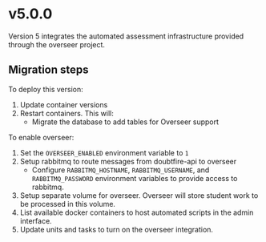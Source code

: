 # v5.0.0

Version 5 integrates the automated assessment infrastructure provided through the overseer project.

## Migration steps

To deploy this version:

1. Update container versions
2. Restart containers. This will:
   - Migrate the database to add tables for Overseer support

To enable overseer:

1. Set the `OVERSEER_ENABLED` environment variable to `1`
2. Setup rabbitmq to route messages from doubtfire-api to overseer
   - Configure `RABBITMQ_HOSTNAME`, `RABBITMQ_USERNAME`, and `RABBITMQ_PASSWORD` environment variables to provide access to rabbitmq.
3. Setup separate volume for overseer. Overseer will store student work to be processed in this volume.
4. List available docker containers to host automated scripts in the admin interface.
5. Update units and tasks to turn on the overseer integration.

